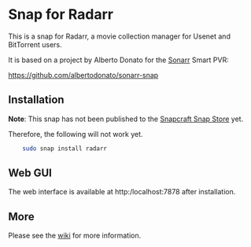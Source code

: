 # Snap for Radarr

This is a snap for Radarr, a movie collection manager for Usenet and BitTorrent users.

It is based on a project by Alberto Donato for the [Sonarr](https://radarr.video) Smart PVR:

https://github.com/albertodonato/sonarr-snap

## Installation
**Note**: This snap has not been published to the [Snapcraft Snap Store](https://snapcraft.io/store) yet.

Therefore, the following will not work yet.

```bash
    sudo snap install radarr
```

## Web GUI

The web interface is available at http:/localhost:7878 after installation.

## More

Please see the [wiki](https://github.com/kinekt4/radarr-snap/wiki) for more information.
